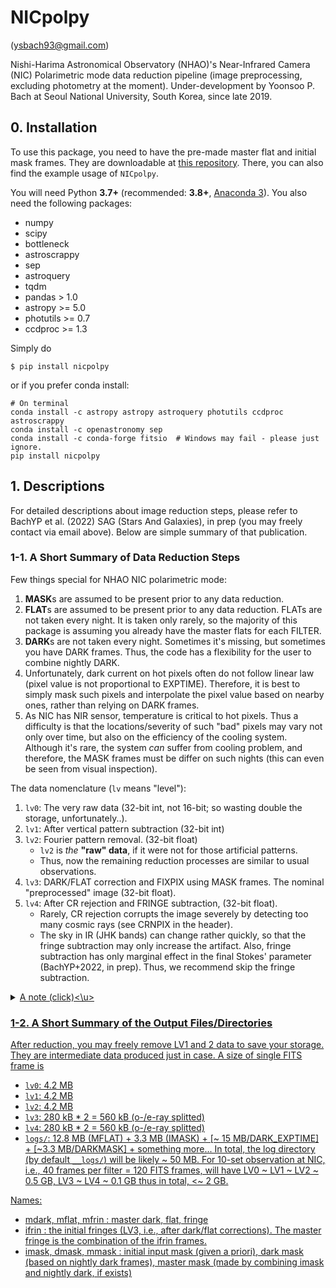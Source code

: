 # NICpolpy
 (ysbach93@gmail.com)

Nishi-Harima Astronomical Observatory (NHAO)'s Near-Infrared Camera (NIC) Polarimetric mode data reduction pipeline (image preprocessing, excluding photometry at the moment). Under-development by Yoonsoo P. Bach at Seoul National University, South Korea, since late 2019.


## 0. Installation
To use this package, you need to have the pre-made master flat and initial mask frames. They are downloadable at [this repository](https://github.com/ysBach/nicpolpy_sag22sm). There, you can also find the example usage of ``NICpolpy``.

You will need Python **3.7+** (recommended: **3.8+**, [Anaconda 3](https://www.anaconda.com/distribution/#download-section)). You also need the following packages:
* numpy
* scipy
* bottleneck
* astroscrappy
* sep
* astroquery
* tqdm
* pandas > 1.0
* astropy >= 5.0
* photutils >= 0.7
* ccdproc >= 1.3

Simply do

    $ pip install nicpolpy

or if you prefer conda install:
```
# On terminal
conda install -c astropy astropy astroquery photutils ccdproc astroscrappy
conda install -c openastronomy sep
conda install -c conda-forge fitsio  # Windows may fail - please just ignore.
pip install nicpolpy
```

## 1. Descriptions


For detailed descriptions about image reduction steps, please refer to BachYP et al. (2022) SAG (Stars And Galaxies), in prep (you may freely contact via email above). Below are simple summary of that publication.

### 1-1. A Short Summary of Data Reduction Steps
Few things special for NHAO NIC polarimetric mode:

1. **MASK**s are assumed to be present prior to any data reduction.
2. **FLAT**s are assumed to be present prior to any data reduction. FLATs are not taken every night. It is taken only rarely, so the majority of this package is assuming you already have the master flats for each FILTER.
3. **DARK**s are not taken every night. Sometimes it's missing, but sometimes you have DARK frames. Thus, the code has a flexibility for the user to combine nightly DARK.
4. Unfortunately, dark current on hot pixels often do not follow linear law (pixel value is not proportional to EXPTIME). Therefore, it is best to simply mask such pixels and interpolate the pixel value based on nearby ones, rather than relying on DARK frames.
5. As NIC has NIR sensor, temperature is critical to hot pixels. Thus a difficulty is that the locations/severity of such "bad" pixels may vary not only over time, but also on the efficiency of the cooling system. Although it's rare, the system *can* suffer from cooling problem, and therefore, the MASK frames must be differ on such nights (this can even be seen from visual inspection).

The data nomenclature (``lv`` means "level"):
1. ``lv0``: The very raw data (32-bit int, not 16-bit; so wasting double the storage, unfortunately..).
2. ``lv1``: After vertical pattern subtraction (32-bit int)
3. ``lv2``: Fourier pattern removal. (32-bit float)
   - ``lv2`` is *the* **"raw" data**, if it were not for those artificial patterns.
   - Thus, now the remaining reduction processes are similar to usual observations.
4. ``lv3``: DARK/FLAT correction and FIXPIX using MASK frames. The nominal "preprocessed" image (32-bit float).
5. ``lv4``: After CR rejection and FRINGE subtraction, (32-bit float).
    - Rarely, CR rejection corrupts the image severely by detecting too many cosmic rays (see CRNPIX in the header).
    - The sky in IR (JHK bands) can change rather quickly, so that the fringe subtraction may only increase the artifact. Also, fringe subtraction has only marginal effect in the final Stokes' parameter (BachYP+2022, in prep). Thus, we recommend skip the fringe subtraction.

<details><summary><u>A note (click)<\u></summary>
<p>

Below is just an idea, not actually implemented:
- In the vertical pattern subtraction by median value along the column, the output may contain integer + 0.5 pixel value. Meanwhile, NIC has saturation at well below 10k ADU, and therefore, the range of ``-32,768`` to ``32,767`` is more than enough to store all meaningful data. Combining these two information, `NICpolpy` **multiplies 2** to the vertical-pattern-subtracted images, and store it as `int16` to save storage by half for this intermediate data. Just in case, by default, any pixel larger than 15000 (`maxval`) or smaller than -15000 (`minval`) will be replaced by -32768 (`blankval` or ``"BLANK"`` in FITS header).


</p>
</details>

### 1-2. A Short Summary of the Output Files/Directories
After reduction, you may freely remove LV1 and 2 data to save your storage. They are intermediate data produced just in case. A size of single FITS frame is
- ``lv0``: 4.2 MB
- ``lv1``: 4.2 MB
- ``lv2``: 4.2 MB
- ``lv3``: 280 kB * 2 = 560 kB (o-/e-ray splitted)
- ``lv4``: 280 kB * 2 = 560 kB (o-/e-ray splitted)
- ``logs/``: 12.8 MB (MFLAT) + 3.3 MB (IMASK) + [~ 15 MB/DARK_EXPTIME] + [~3.3 MB/DARKMASK] + something more...
In total, the log directory (by default ``__logs/``) will be likely \~ 50 MB. For 10-set observation at NIC, i.e., 40 frames per filter = 120 FITS frames, will have LV0 \~ LV1 \~ LV2 \~ 0.5 GB, LV3 \~ LV4 \~ 0.1 GB thus in total, <\~ 2 GB.

Names:
* mdark, mflat, mfrin : master dark, flat, fringe
* ifrin : the initial fringes (LV3, i.e., after dark/flat corrections). The master fringe is the combination of the ifrin frames.
* imask, dmask, mmask : initial input mask (given a priori), dark mask (based on nightly dark frames), master mask (made by combining imask and nightly dark, if exists)

